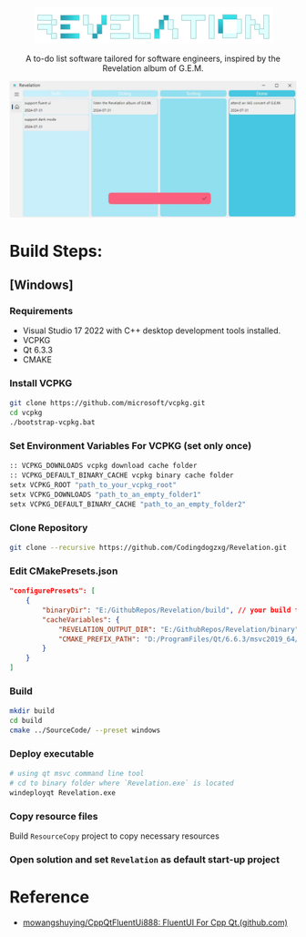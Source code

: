 <div align=center>
  <img src="resources/images/splash.png">
</div>
<p align="center">
  A to-do list software tailored for software engineers, inspired by the Revelation album of G.E.M.
</p>
<img src="display.gif">

# Build Steps:
## [Windows]
### Requirements
- Visual
 Studio 17 2022 with C++ desktop development tools installed.
- VCPKG
- Qt 6.3.3
- CMAKE

### Install VCPKG
```bash
git clone https://github.com/microsoft/vcpkg.git
cd vcpkg
./bootstrap-vcpkg.bat
```

### Set Environment Variables For VCPKG (set only once)
```bash
:: VCPKG_DOWNLOADS vcpkg download cache folder
:: VCPKG_DEFAULT_BINARY_CACHE vcpkg binary cache folder
setx VCPKG_ROOT "path_to_your_vcpkg_root"
setx VCPKG_DOWNLOADS "path_to_an_empty_folder1"
setx VCPKG_DEFAULT_BINARY_CACHE "path_to_an_empty_folder2"
```

### Clone Repository

```bash
git clone --recursive https://github.com/Codingdogzxg/Revelation.git
```

### Edit CMakePresets.json

```json
"configurePresets": [
    {
        "binaryDir": "E:/GithubRepos/Revelation/build", // your build folder
        "cacheVariables": {
            "REVELATION_OUTPUT_DIR": "E:/GithubRepos/Revelation/binary", // your binary folder
            "CMAKE_PREFIX_PATH": "D:/ProgramFiles/Qt/6.6.3/msvc2019_64/lib/cmake" // your qt cmake path
    	}
    }
]
```

### Build
```bash
mkdir build
cd build
cmake ../SourceCode/ --preset windows
```

### Deploy executable 

```bash
# using qt msvc command line tool
# cd to binary folder where `Revelation.exe` is located
windeployqt Revelation.exe
```

### Copy resource files

Build `ResourceCopy` project to copy necessary resources

### Open solution and set `Revelation` as default start-up project

# Reference
+ [mowangshuying/CppQtFluentUi888: FluentUI For Cpp Qt.(github.com)](https://github.com/mowangshuying/CppQtFluentUi888)
